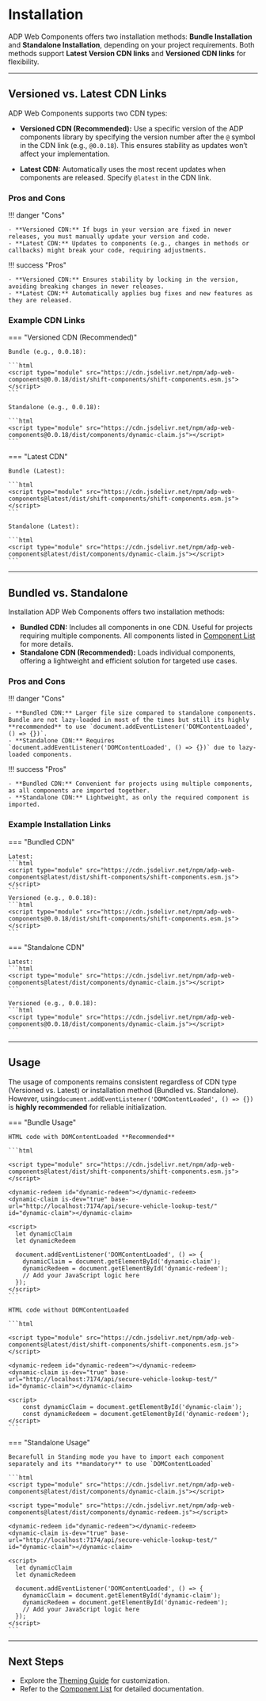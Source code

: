 # Installation

ADP Web Components offers two installation methods: **Bundle Installation** and **Standalone Installation**, depending on your project requirements. Both methods support **Latest Version CDN links** and **Versioned CDN links** for flexibility.

---

## Versioned vs. Latest CDN Links

ADP Web Components supports two CDN types:

- **Versioned CDN (Recommended):**
  Use a specific version of the ADP components library by specifying the version number after the `@` symbol in the CDN link (e.g., `@0.0.18`). This ensures stability as updates won’t affect your implementation.

- **Latest CDN:**
  Automatically uses the most recent updates when components are released. Specify `@latest` in the CDN link.

### Pros and Cons

!!! danger "Cons"

    - **Versioned CDN:** If bugs in your version are fixed in newer releases, you must manually update your version and code.
    - **Latest CDN:** Updates to components (e.g., changes in methods or callbacks) might break your code, requiring adjustments.

!!! success "Pros"

    - **Versioned CDN:** Ensures stability by locking in the version, avoiding breaking changes in newer releases.
    - **Latest CDN:** Automatically applies bug fixes and new features as they are released.

### Example CDN Links

=== "Versioned CDN (Recommended)"

    Bundle (e.g., 0.0.18):

    ```html
    <script type="module" src="https://cdn.jsdelivr.net/npm/adp-web-components@0.0.18/dist/shift-components/shift-components.esm.js"></script>
    ```

    Standalone (e.g., 0.0.18):

    ```html
    <script type="module" src="https://cdn.jsdelivr.net/npm/adp-web-components@0.0.18/dist/components/dynamic-claim.js"></script>
    ```

=== "Latest CDN"

    Bundle (Latest):

    ```html
    <script type="module" src="https://cdn.jsdelivr.net/npm/adp-web-components@latest/dist/shift-components/shift-components.esm.js"></script>
    ```

    Standalone (Latest):

    ```html
    <script type="module" src="https://cdn.jsdelivr.net/npm/adp-web-components@latest/dist/components/dynamic-claim.js"></script>
    ```

---

## Bundled vs. Standalone

Installation ADP Web Components offers two installation methods:

- **Bundled CDN:** Includes all components in one CDN. Useful for projects requiring multiple components. All components listed in [Component List](components/components-list.md) for more details.
- **Standalone CDN (Recommended):** Loads individual components, offering a lightweight and efficient solution for targeted use cases.

### Pros and Cons

!!! danger "Cons"

    - **Bundled CDN:** Larger file size compared to standalone components. Bundle are not lazy-loaded in most of the times but still its highly **recommended** to use `document.addEventListener('DOMContentLoaded', () => {})`.
    - **Standalone CDN:** Requires `document.addEventListener('DOMContentLoaded', () => {})` due to lazy-loaded components.

!!! success "Pros"

    - **Bundled CDN:** Convenient for projects using multiple components, as all components are imported together.
    - **Standalone CDN:** Lightweight, as only the required component is imported.

### Example Installation Links

=== "Bundled CDN"

    Latest:
    ```html
    <script type="module" src="https://cdn.jsdelivr.net/npm/adp-web-components@latest/dist/shift-components/shift-components.esm.js"></script>
    ```
    Versioned (e.g., 0.0.18):
    ```html
    <script type="module" src="https://cdn.jsdelivr.net/npm/adp-web-components@0.0.18/dist/shift-components/shift-components.esm.js"></script>
    ```

=== "Standalone CDN"

    Latest:
    ```html
    <script type="module" src="https://cdn.jsdelivr.net/npm/adp-web-components@latest/dist/components/dynamic-claim.js"></script>
    ```

    Versioned (e.g., 0.0.18):
    ```html
    <script type="module" src="https://cdn.jsdelivr.net/npm/adp-web-components@0.0.18/dist/components/dynamic-claim.js"></script>
    ```

---

## Usage

The usage of components remains consistent regardless of CDN type (Versioned vs. Latest) or installation method (Bundled vs. Standalone). However, using`document.addEventListener('DOMContentLoaded', () => {})` is **highly recommended** for reliable initialization.

=== "Bundle Usage"

    HTML code with DOMContentLoaded **Recommended**

    ```html

    <script type="module" src="https://cdn.jsdelivr.net/npm/adp-web-components@latest/dist/shift-components/shift-components.esm.js"></script>

    <dynamic-redeem id="dynamic-redeem"></dynamic-redeem>
    <dynamic-claim is-dev="true" base-url="http://localhost:7174/api/secure-vehicle-lookup-test/" id="dynamic-claim"></dynamic-claim>

    <script>
      let dynamicClaim
      let dynamicRedeem

      document.addEventListener('DOMContentLoaded', () => {
        dynamicClaim = document.getElementById('dynamic-claim');
        dynamicRedeem = document.getElementById('dynamic-redeem');
        // Add your JavaScript logic here
      });
    </script>
    ```

    HTML code without DOMContentLoaded

    ```html

    <script type="module" src="https://cdn.jsdelivr.net/npm/adp-web-components@latest/dist/shift-components/shift-components.esm.js"></script>

    <dynamic-redeem id="dynamic-redeem"></dynamic-redeem>
    <dynamic-claim is-dev="true" base-url="http://localhost:7174/api/secure-vehicle-lookup-test/" id="dynamic-claim"></dynamic-claim>

    <script>
        const dynamicClaim = document.getElementById('dynamic-claim');
        const dynamicRedeem = document.getElementById('dynamic-redeem');
    </script>
    ```

=== "Standalone Usage"

    Becarefull in Standing mode you have to import each component separately and its **mandatory** to use `DOMContentLoaded`

    ```html
    <script type="module" src="https://cdn.jsdelivr.net/npm/adp-web-components@latest/dist/components/dynamic-claim.js"></script>

    <script type="module" src="https://cdn.jsdelivr.net/npm/adp-web-components@latest/dist/components/dynamic-redeem.js"></script>

    <dynamic-redeem id="dynamic-redeem"></dynamic-redeem>
    <dynamic-claim is-dev="true" base-url="http://localhost:7174/api/secure-vehicle-lookup-test/" id="dynamic-claim"></dynamic-claim>

    <script>
      let dynamicClaim
      let dynamicRedeem

      document.addEventListener('DOMContentLoaded', () => {
        dynamicClaim = document.getElementById('dynamic-claim');
        dynamicRedeem = document.getElementById('dynamic-redeem');
        // Add your JavaScript logic here
      });
    </script>
    ```

---

## Next Steps

- Explore the [Theming Guide](theming.md) for customization.
- Refer to the [Component List](components/components-list.md) for detailed documentation.
